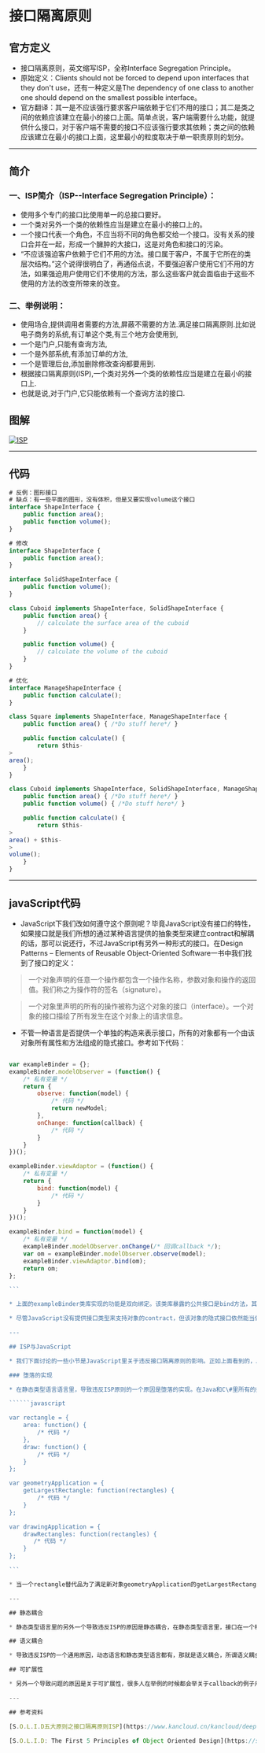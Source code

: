 # 接口隔离原则

## 官方定义

* 接口隔离原则，英文缩写ISP，全称Interface Segregation Principle。
* 原始定义：Clients should not be forced to depend upon interfaces that they don't use，还有一种定义是The dependency of one class to another one should depend on the smallest possible interface。
* 官方翻译：其一是不应该强行要求客户端依赖于它们不用的接口；其二是类之间的依赖应该建立在最小的接口上面。简单点说，客户端需要什么功能，就提供什么接口，对于客户端不需要的接口不应该强行要求其依赖；类之间的依赖应该建立在最小的接口上面，这里最小的粒度取决于单一职责原则的划分。

---

## 简介

### 一、ISP简介（ISP--Interface Segregation Principle）：

* 使用多个专门的接口比使用单一的总接口要好。
* 一个类对另外一个类的依赖性应当是建立在最小的接口上的。
* 一个接口代表一个角色，不应当将不同的角色都交给一个接口。没有关系的接口合并在一起，形成一个臃肿的大接口，这是对角色和接口的污染。
* “不应该强迫客户依赖于它们不用的方法。接口属于客户，不属于它所在的类层次结构。”这个说得很明白了，再通俗点说，不要强迫客户使用它们不用的方法，如果强迫用户使用它们不使用的方法，那么这些客户就会面临由于这些不使用的方法的改变所带来的改变。

### 二、举例说明：

* 使用场合,提供调用者需要的方法,屏蔽不需要的方法.满足接口隔离原则.比如说电子商务的系统,有订单这个类,有三个地方会使用到,
* 一个是门户,只能有查询方法,
* 一个是外部系统,有添加订单的方法,
* 一个是管理后台,添加删除修改查询都要用到.
* 根据接口隔离原则\(ISP\),一个类对另外一个类的依赖性应当是建立在最小的接口上.
* 也就是说,对于门户,它只能依赖有一个查询方法的接口.

## 图解

[![](https://github.com/fox3000wang/fcc_study/raw/beta/DesignPattern/SOLID-ISP-00.jpg "ISP")](https://github.com/fox3000wang/fcc_study/blob/beta/DesignPattern/SOLID-ISP-00.jpg)

---

## 代码

```javascript
# 反例：图形接口
# 缺点：有一些平面的图形，没有体积，但是又要实现volume这个接口
interface ShapeInterface {
    public function area();
    public function volume();
}   

```

```javascript
# 修改
interface ShapeInterface {
    public function area();
}

interface SolidShapeInterface {
    public function volume();
}

class Cuboid implements ShapeInterface, SolidShapeInterface {
    public function area() {
        // calculate the surface area of the cuboid
    }

    public function volume() {
        // calculate the volume of the cuboid
    }
}

```

```javascript
# 优化
interface ManageShapeInterface {
    public function calculate();
}

class Square implements ShapeInterface, ManageShapeInterface {
    public function area() { /*Do stuff here*/ }

    public function calculate() {
        return $this-
>
area();
    }
}

class Cuboid implements ShapeInterface, SolidShapeInterface, ManageShapeInterface {
    public function area() { /*Do stuff here*/ }
    public function volume() { /*Do stuff here*/ }

    public function calculate() {
        return $this-
>
area() + $this-
>
volume();
    }
}   

```

---

## javaScript代码

* JavaScript下我们改如何遵守这个原则呢？毕竟JavaScript没有接口的特性，如果接口就是我们所想的通过某种语言提供的抽象类型来建立contract和解耦的话，那可以说还行，不过JavaScript有另外一种形式的接口。在Design Patterns – Elements of Reusable Object-Oriented Software一书中我们找到了接口的定义：

> 一个对象声明的任意一个操作都包含一个操作名称，参数对象和操作的返回值。我们称之为操作符的签名（signature）。

> 一个对象里声明的所有的操作被称为这个对象的接口（interface）。一个对象的接口描绘了所有发生在这个对象上的请求信息。

* 不管一种语言是否提供一个单独的构造来表示接口，所有的对象都有一个由该对象所有属性和方法组成的隐式接口。参考如下代码：

``````javascript

var exampleBinder = {};
exampleBinder.modelObserver = (function() {
    /* 私有变量 */
    return {
        observe: function(model) {
            /* 代码 */
            return newModel;
        },
        onChange: function(callback) {
            /* 代码 */
        }
    }
})();

exampleBinder.viewAdaptor = (function() {
    /* 私有变量 */
    return {
        bind: function(model) {
            /* 代码 */
        }
    }
})();

exampleBinder.bind = function(model) {
    /* 私有变量 */
    exampleBinder.modelObserver.onChange(/* 回调callback */);
    var om = exampleBinder.modelObserver.observe(model);
    exampleBinder.viewAdaptor.bind(om);
    return om;
};

```

* 上面的exampleBinder类库实现的功能是双向绑定。该类库暴露的公共接口是bind方法，其中bind里用到的关于change通知和view交互的功能分别是由单独的对象modelObserver和viewAdaptor来实现的，这些对象从某种意义上来说就是公共接口bind方法的具体实现。

* 尽管JavaScript没有提供接口类型来支持对象的contract，但该对象的隐式接口依然能当做一个contract提供给程序用户。

---

## ISP与JavaScript

* 我们下面讨论的一些小节是JavaScript里关于违反接口隔离原则的影响。正如上面看到的，JavaScript程序里实现接口隔离原则虽然可惜，但是不像静态类型语言那样强大，JavaScript的语言特性有时候会使得所谓的接口搞得有点不粘性。

### 堕落的实现

* 在静态类型语言语言里，导致违反ISP原则的一个原因是堕落的实现。在Java和C\#里所有的接口里定义的方法都必须实现，如果你只需要其中几个方法，那其他的方法也必须实现（可以通过空实现或者抛异常的方式）。在JavaScript里，如果只需要一个对象里的某一些接口的话，他也解决不了堕落实现这个问题，虽然不用强制实现上面的接口。但是这种实现依然违反了里氏替换原则。

``````javascript

var rectangle = {
    area: function() {
        /* 代码 */
    },
    draw: function() {
        /* 代码 */
    }
};

var geometryApplication = {
    getLargestRectangle: function(rectangles) {
        /* 代码 */
    }
};

var drawingApplication = {
    drawRectangles: function(rectangles) {
       /* 代码 */
    }
};

```

* 当一个rectangle替代品为了满足新对象geometryApplication的getLargestRectangle 的时候，它仅仅需要rectangle的area\(\)方法，但它却违反了LSP（因为他根本用不到其中drawRectangles方法才能用到的draw方法）。

---

## 静态耦合

* 静态类型语言里的另外一个导致违反ISP的原因是静态耦合，在静态类型语言里，接口在一个松耦合设计程序里扮演了重大角色。不管是在动态语言还是在静态语言，有时候一个对象都可能需要在多个客户端用户进行通信（比如共享状态），对静态类型语言，最好的解决方案是使用Role Interfaces，它允许用户和该对象进行交互（而该对象可能需要在多个角色）作为它的实现来对用户和无关的行为进行解耦。在JavaScript里就没有这种问题了，因为对象都被动态语言所特有的优点进行解耦了。

## 语义耦合

* 导致违反ISP的一个通用原因，动态语言和静态类型语言都有，那就是语义耦合，所谓语义耦合就是互相依赖，也就是一个对象的行为依赖于另外一个对象，那就意味着，如果一个用户改变了其中一个行为，很有可能会影响另外一个使用用户。这也违反单一职责原则了。可以通过继承和对象替代来解决这个问题。

## 可扩展性

* 另外一个导致问题的原因是关于可扩展性，很多人在举例的时候都会举关于callback的例子用来展示可扩展性（比如ajax里成功以后的回调设置）。如果想这样的接口需要一个实现并且这个实现的对象里有很多熟悉或方法的话，ISP就会变得很重要了，也就是说当一个接口interface变成了一个需求实现很多方法的时候，他的实现将会变得异常复杂，而且有可能导致这些接口承担一个没有粘性的职责，这就是我们经常提到的胖接口。

---

## 参考资料

[S.O.L.I.D五大原则之接口隔离原则ISP](https://www.kancloud.cn/kancloud/deep-understand-javascript/43699)

[S.O.L.I.D: The First 5 Principles of Object Oriented Design](https://scotch.io/bar-talk/s-o-l-i-d-the-first-five-principles-of-object-oriented-design)

